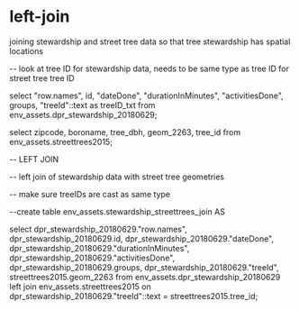 # left-join
joining stewardship and street tree data so that tree stewardship has spatial locations

-- look at tree ID for stewardship data, needs to be same type as tree ID for street tree tree ID

select "row.names", id, "dateDone", "durationInMinutes", "activitiesDone", groups, "treeId"::text as treeID_txt from env_assets.dpr_stewardship_20180629;

select zipcode, boroname, tree_dbh, geom_2263, tree_id from env_assets.streettrees2015;


-- LEFT JOIN

-- left join of stewardship data with street tree geometries

-- make sure treeIDs are cast as same type

--create table env_assets.stewardship_streettrees_join AS

select dpr_stewardship_20180629."row.names", dpr_stewardship_20180629.id, dpr_stewardship_20180629."dateDone", dpr_stewardship_20180629."durationInMinutes", dpr_stewardship_20180629."activitiesDone", dpr_stewardship_20180629.groups, dpr_stewardship_20180629."treeId", streettrees2015.geom_2263 from env_assets.dpr_stewardship_20180629 
left join env_assets.streettrees2015 
on dpr_stewardship_20180629."treeId"::text = streettrees2015.tree_id;

